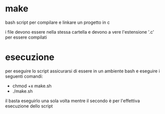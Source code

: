 # make
bash script per compilare e linkare un progetto in c

i file devono essere nella stessa cartella e devono a vere l'estensione '.c' per essere compilati

# esecuzione
per eseguire lo script assicurarsi di essere in un ambiente bash e eseguire i seguenti comandi:

- chmod +x make.sh
- ./make.sh

il basta eseguirlo una sola volta mentre il secondo è per l'effettiva esecuzione dello script
